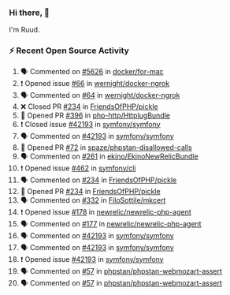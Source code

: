 ### Hi there, 👋

I'm Ruud.
 
### :zap: Recent Open Source Activity

<!--START_SECTION:activity-->
1. 🗣 Commented on [#5626](https://github.com/docker/for-mac/issues/5626) in [docker/for-mac](https://github.com/docker/for-mac)
2. ❗️ Opened issue [#66](https://github.com/wernight/docker-ngrok/issues/66) in [wernight/docker-ngrok](https://github.com/wernight/docker-ngrok)
3. 🗣 Commented on [#64](https://github.com/wernight/docker-ngrok/issues/64) in [wernight/docker-ngrok](https://github.com/wernight/docker-ngrok)
4. ❌ Closed PR [#234](https://github.com/FriendsOfPHP/pickle/pull/234) in [FriendsOfPHP/pickle](https://github.com/FriendsOfPHP/pickle)
5. 💪 Opened PR [#396](https://github.com/php-http/HttplugBundle/pull/396) in [php-http/HttplugBundle](https://github.com/php-http/HttplugBundle)
6. ❗️ Closed issue [#42193](https://github.com/symfony/symfony/issues/42193) in [symfony/symfony](https://github.com/symfony/symfony)
7. 🗣 Commented on [#42193](https://github.com/symfony/symfony/issues/42193) in [symfony/symfony](https://github.com/symfony/symfony)
8. 💪 Opened PR [#72](https://github.com/spaze/phpstan-disallowed-calls/pull/72) in [spaze/phpstan-disallowed-calls](https://github.com/spaze/phpstan-disallowed-calls)
9. 🗣 Commented on [#261](https://github.com/ekino/EkinoNewRelicBundle/issues/261) in [ekino/EkinoNewRelicBundle](https://github.com/ekino/EkinoNewRelicBundle)
10. ❗️ Opened issue [#462](https://github.com/symfony/cli/issues/462) in [symfony/cli](https://github.com/symfony/cli)
11. 🗣 Commented on [#234](https://github.com/FriendsOfPHP/pickle/issues/234) in [FriendsOfPHP/pickle](https://github.com/FriendsOfPHP/pickle)
12. 💪 Opened PR [#234](https://github.com/FriendsOfPHP/pickle/pull/234) in [FriendsOfPHP/pickle](https://github.com/FriendsOfPHP/pickle)
13. 🗣 Commented on [#332](https://github.com/FiloSottile/mkcert/issues/332) in [FiloSottile/mkcert](https://github.com/FiloSottile/mkcert)
14. ❗️ Opened issue [#178](https://github.com/newrelic/newrelic-php-agent/issues/178) in [newrelic/newrelic-php-agent](https://github.com/newrelic/newrelic-php-agent)
15. 🗣 Commented on [#177](https://github.com/newrelic/newrelic-php-agent/issues/177) in [newrelic/newrelic-php-agent](https://github.com/newrelic/newrelic-php-agent)
16. 🗣 Commented on [#42193](https://github.com/symfony/symfony/issues/42193) in [symfony/symfony](https://github.com/symfony/symfony)
17. 🗣 Commented on [#42193](https://github.com/symfony/symfony/issues/42193) in [symfony/symfony](https://github.com/symfony/symfony)
18. ❗️ Opened issue [#42193](https://github.com/symfony/symfony/issues/42193) in [symfony/symfony](https://github.com/symfony/symfony)
19. 🗣 Commented on [#57](https://github.com/phpstan/phpstan-webmozart-assert/issues/57) in [phpstan/phpstan-webmozart-assert](https://github.com/phpstan/phpstan-webmozart-assert)
20. 🗣 Commented on [#57](https://github.com/phpstan/phpstan-webmozart-assert/issues/57) in [phpstan/phpstan-webmozart-assert](https://github.com/phpstan/phpstan-webmozart-assert)
<!--END_SECTION:activity-->
